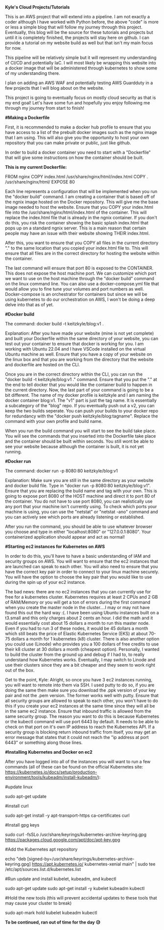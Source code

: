 **Kyle's Cloud Projects/Tutorials**

This is an AWS project that will extend into a pipeline.  I am not exactly a coder although I have worked with Python before, the above "code" is more or less a simple blog that will follow my journey through this project.  Eventually, this blog will be the source for these tutorials and projects but until it is completely finished, the projects will stay here on github. I can provide a tutorial on my website build as well but that isn't my main focus for now. 

This pipeline will be relatively simple but it will represent my understanding of CI/CD and potentially IaC.  I will most likely be wrapping this website into a docker image that will be administered through kubernetes to show some of my understanding there.

I plan on adding an AWS WAF and potentially testing AWS Guardduty in a few projects that I will blog about on the website.

This project is going to eventually focus on mostly cloud security as that is my end goal! Let's have some fun and hopefully you enjoy following me through my journey from start to finish!

**#Making a Dockerfile**

First, it is recommended to make a docker hub profile to ensure that you have access to a list of the prebuilt docker images such as the nginx image that I am using.  This will also give you the opportunity to host your own repository that you can make private or public, just like github.

In order to build a docker container you need to start with a "Dockerfile" that will give some instructions on how the container should be built.

**This is my current Dockerfile:**

FROM nginx 
COPY index.html /usr/share/nginx/html/index.html
COPY . /usr/share/nginx/html/
EXPOSE 80

Each line represents a configuration that will be implemented when you run the "docker build" command.  I am creating a container that is based off of the ngnix image hosted on the Docker repository.  This will give me the base image needed to host the website.  Ensure that you COPY your index.html file into the /usr/share/nginx/html/index.html of the container.  This will replace the index.html file that is already in the ngnix container.  If you don't do this, you risk the container showing the basic splash index.html that pops up on a standard ngnix server.  This is a main reason that certain people may have an issue with their website showing THEIR index.html.

After this, you want to ensure that you COPY all files in the current directory "." to the same location that you copied your index.html file to.  This will ensure that all files are in the correct directory for hosting the website within the container.

The last command will ensure that port 80 is exposed to the CONTAINER.  This does not expose the host machine port.  We can customize which port we want to use on the host machine through the "docker build" command on the linux command line.  You can also use a docker-compose.yml file that would allow you to fine tune your volumes and port numbers as well.  Docker-compose is an orchestrator for containers but since we will be using kubernetes to do our orchestration on AWS, I won't be doing a deep delve into that as of yet.

**#Docker build**
 
The command: docker build -t keitzkyle/blog:v1 .

Explanation: After you have made your website (mine is not yet complete) and built your Dockerfile within the same directory of your website, you can test out your container to ensure that docker is working for you. I am working with Ubuntu 22.04 and I have VSCode installed on the virtual Ubuntu machine as well.  Ensure that you have a copy of your website on the linux box and that you are working from the directory that the website and dockerfile are hosted on the CLI.

Once you are in the correct directory within the CLI, you can run the "docker build -t keitzkyle/blog:v1 ." command.  Ensure that you put the "." at the end to tell docker that you would like the container build to happen in the current directory.  Now, the last part of your command is going to be a bit different.  The name of my docker profile is keitzkyle and I am naming the docker container blog:v1.  The "v1" part is just the tag name.  It is essentially a subcategory of the "blog" repo.  If you eventually push out a v2, you can keep the two builds seperate.  You can push your builds to your docker repo for redundancy with the "docker push keitzkyle/blog:tagname".  Replace the command with your own profile and build name.

When you run the build command you will start to see the build take place.  You will see the commands that you inserted into the Dockerfile take place and the container should be built within seconds.  You still wont be able to see your website because although the container is built, it is not yet running.

**#Docker run**

The command: docker run -p 8080:80 keitzkyle/blog:v1

Explanation: Make sure you are still in the same directory as your website and docker build file.  Type in "docker run -p 8080:80 keitzkyle/blog:v1".  Ensure that you are replacing the build name and tag with your own.  This is going to expose port 8080 of the HOST machine and direct it to port 80 of the container.  You do not have to use port 8080, you can realistically use any port that your machine isn't currently using.  To check which ports your machine is using, you can use the "netstat" or "netstat -ano" command and you can actively see which ports are already listening or established.

After you run the command, you should be able to use whatever browser you choose and type in either "localhost:8080" or "127.0.0.1:8080".  Your containerized application should appear and act as normal!


**#Starting ec2 instances for Kubernetes on AWS**

In order to do this, you'll have to have a basic understanding of IAM and security groups on AWS.  You will want to ensure that the ec2 instances that are launched can speak to each other.  You will also need to ensure that you have the correct key pair in order to connect to your linux machine securely.  You will have the option to choose the key pair that you would like to use during the spin up of your ec2 instance.  

The bad news: there are no ec2 instances that you can currently use for free for a kubernetes cluster.  Kubernetes requires at least 2 CPUs and 2 GB of RAM/Memory or you will get a ton of errors during the first command when you create the master node in the cluster....I may or may not have found this out the hard way :(.  I have been using Ubuntu instances built on a t3.small and this only charges about 2 cents an hour.  I did the math and it would essentially cost about 15 dollars a month to run this master node.  Even if you had to run 3 of these nodes, it would be 45 dollars a month which still beats the price of Elastic Kubernetes Service (EKS) at about 70-75 dollars a month for 1 kubernetes (k8) cluster.  There is also another option you could use (Linode) who provides you a 100 dollars of free credits to use their k8 cluster at 30 dollars a month (cheapest option).  Personally, I wanted to build the cluster from the ground up and debug if I had to, to really understand how Kubernetes works.  Eventually, I may switch to Linode and use their clusters since they are a bit cheaper and they seem to work right out of the box.

Get to the point, Kyle: Alright, so once you have 3 ec2 instances running, you will want to remote into them via SSH.  I used putty to do so, if you are doing the same then make sure you download the .ppk version of your key pair and not the .pem version.  The former works well with putty. Ensure that all security groups are allowed to speak to each other, you won't have to do this if you create your ec2 instances at the same time since they will all be in the same ec2 instance.  Ensure that inbound traffic is allowed from the same security group.  The reason you want to do this is because Kubernetes or the kubectl command will use port 6443 by default.  It needs to be able to check on that port on it's own IP address to reach the Kubernetes API.  If a security group is blocking return inbound traffic from itself, you may get an error message that states that it could not reach the "ip address at port 6443" or something along those lines.

**#Installing Kubernetes and Docker on ec2**

After you have logged into all of the instances you will want to run a few commands (all of these can be found on the official Kubernetes site: https://kubernetes.io/docs/setup/production-environment/tools/kubeadm/install-kubeadm/):

#update linux    

sudo apt-get update

#install curl

sudo apt-get install -y apt-transport-https ca-certificates curl

#Install gpg keys

sudo curl -fsSLo /usr/share/keyrings/kubernetes-archive-keyring.gpg https://packages.cloud.google.com/apt/doc/apt-key.gpg

#Add the Kubernetes apt repository

echo "deb [signed-by=/usr/share/keyrings/kubernetes-archive-keyring.gpg] https://apt.kubernetes.io/ kubernetes-xenial main" | sudo tee /etc/apt/sources.list.d/kubernetes.list

#Run update and install kubelet, kubeadm, and kubectl

sudo apt-get update
sudo apt-get install -y kubelet kubeadm kubectl

#Hold the new tools (this will prevent accidental updates to these tools that may cause your cluster to break)

sudo apt-mark hold kubelet kubeadm kubectl


**To be continued, ran out of time for the day 😥**
